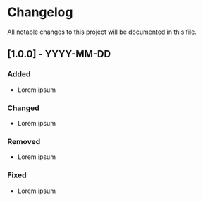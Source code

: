 # Changelog

All notable changes to this project will be documented in this file.

## [1.0.0] - YYYY-MM-DD

### Added

- Lorem ipsum

### Changed

- Lorem ipsum

### Removed

- Lorem ipsum

### Fixed

- Lorem ipsum